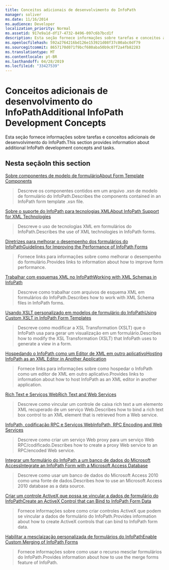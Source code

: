 ```yaml
---
title: Conceitos adicionais de desenvolvimento do InfoPath
manager: soliver
ms.date: 11/16/2014
ms.audience: Developer
localization_priority: Normal
ms.assetid: 917e9a1d-df17-4732-8496-097c6b7bcd1f
description: Esta seção fornece informações sobre tarefas e conceitos adicionais de desenvolvimento do InfoPath.
ms.openlocfilehash: 592a2764216bd126e153921d08f37c00abc0df79
ms.sourcegitcommit: 8657170d071f9bcf680aba50b9c07f2a4fb82283
ms.translationtype: MT
ms.contentlocale: pt-BR
ms.lasthandoff: 04/28/2019
ms.locfileid: "33427539"
---
```

# <a name="additional-infopath-development-concepts"></a><span data-ttu-id="60e68-103">Conceitos adicionais de desenvolvimento do InfoPath</span><span class="sxs-lookup"><span data-stu-id="60e68-103">Additional InfoPath Development Concepts</span></span>

<span data-ttu-id="60e68-104">Esta seção fornece informações sobre tarefas e conceitos adicionais de desenvolvimento do InfoPath.</span><span class="sxs-lookup"><span data-stu-id="60e68-104">This section provides information about additional InfoPath development concepts and tasks.</span></span>
  
## <a name="in-this-section"></a><span data-ttu-id="60e68-105">Nesta seção</span><span class="sxs-lookup"><span data-stu-id="60e68-105">In this section</span></span>

[<span data-ttu-id="60e68-106">Sobre componentes de modelo de formulário</span><span class="sxs-lookup"><span data-stu-id="60e68-106">About Form Template Components</span></span>](about-form-template-components.md)
  
> <span data-ttu-id="60e68-107">Descreve os componentes contidos em um arquivo .xsn de modelo de formulário do InfoPath.</span><span class="sxs-lookup"><span data-stu-id="60e68-107">Describes the components contained in an InfoPath form template .xsn file.</span></span>
    
[<span data-ttu-id="60e68-108">Sobre o suporte do InfoPath para tecnologias XML</span><span class="sxs-lookup"><span data-stu-id="60e68-108">About InfoPath Support for XML Technologies</span></span>](about-infopath-support-for-xml-technologies.md)
  
> <span data-ttu-id="60e68-109">Descreve o uso de tecnologias XML em formulários do InfoPath.</span><span class="sxs-lookup"><span data-stu-id="60e68-109">Describes the use of XML technologies in InfoPath forms.</span></span>
    
[<span data-ttu-id="60e68-110">Diretrizes para melhorar o desempenho dos formulários do InfoPath</span><span class="sxs-lookup"><span data-stu-id="60e68-110">Guidelines for Improving the Performance of InfoPath Forms</span></span>](guidelines-for-improving-the-performance-of-infopath-forms.md)
  
> <span data-ttu-id="60e68-111">Fornece links para informações sobre como melhorar o desempenho do formulário.</span><span class="sxs-lookup"><span data-stu-id="60e68-111">Provides links to information about how to improve form performance.</span></span>
    
[<span data-ttu-id="60e68-112">Trabalhar com esquemas XML no InfoPath</span><span class="sxs-lookup"><span data-stu-id="60e68-112">Working with XML Schemas in InfoPath</span></span>](working-with-xml-schemas-in-infopath.md)
  
> <span data-ttu-id="60e68-113">Descreve como trabalhar com arquivos de esquema XML em formulários do InfoPath.</span><span class="sxs-lookup"><span data-stu-id="60e68-113">Describes how to work with XML Schema files in InfoPath forms.</span></span>
    
[<span data-ttu-id="60e68-114">Usando XSLT personalizado em modelos de formulário do InfoPath</span><span class="sxs-lookup"><span data-stu-id="60e68-114">Using Custom XSLT in InfoPath Form Templates</span></span>](using-custom-xslt-in-infopath-form-templates.md)
  
> <span data-ttu-id="60e68-115">Descreve como modificar a XSL Transformation (XSLT) que o InfoPath usa para gerar um visualização em um formulário.</span><span class="sxs-lookup"><span data-stu-id="60e68-115">Describes how to modify the XSL Transformation (XSLT) that InfoPath uses to generate a view in a form.</span></span>
    
[<span data-ttu-id="60e68-116">Hospedando o InfoPath como um Editor de XML em outro aplicativo</span><span class="sxs-lookup"><span data-stu-id="60e68-116">Hosting InfoPath as an XML Editor in Another Application</span></span>](hosting-infopath-as-an-xml-editor-in-another-application.md)
  
> <span data-ttu-id="60e68-117">Fornece links para informações sobre como hospedar o InfoPath como um editor de XML em outro aplicativo.</span><span class="sxs-lookup"><span data-stu-id="60e68-117">Provides links to information about how to host InfoPath as an XML editor in another application.</span></span>
    
[<span data-ttu-id="60e68-118">Rich Text e Serviços Web</span><span class="sxs-lookup"><span data-stu-id="60e68-118">Rich Text and Web Services</span></span>](rich-text-and-web-services.md)
  
> <span data-ttu-id="60e68-119">Descreve como vincular um controle de caixa rich text a um elemento XML recuperado de um serviço Web.</span><span class="sxs-lookup"><span data-stu-id="60e68-119">Describes how to bind a rich text box control to an XML element that is retrieved from a Web service.</span></span>
    
[<span data-ttu-id="60e68-120">InfoPath, codificação RPC e Serviços Web</span><span class="sxs-lookup"><span data-stu-id="60e68-120">InfoPath, RPC Encoding and Web Services</span></span>](infopath-rpc-encoding-and-web-services.md)
  
> <span data-ttu-id="60e68-121">Descreve como criar um serviço Web proxy para um serviço Web RPC/codificado.</span><span class="sxs-lookup"><span data-stu-id="60e68-121">Describes how to create a proxy Web service to an RPC/encoded Web service.</span></span>
    
[<span data-ttu-id="60e68-122">Integrar um formulário do InfoPath a um banco de dados do Microsoft Access</span><span class="sxs-lookup"><span data-stu-id="60e68-122">Integrate an InfoPath Form with a Microsoft Access Database</span></span>](integrate-an-infopath-form-with-a-microsoft-access-database.md)
  
> <span data-ttu-id="60e68-123">Descreve como usar um banco de dados do Microsoft Access 2010 como uma fonte de dados.</span><span class="sxs-lookup"><span data-stu-id="60e68-123">Describes how to use an Microsoft Access 2010 database as a data source.</span></span>
    
[<span data-ttu-id="60e68-124">Criar um controle ActiveX que possa se vincular a dados de formulário do InfoPath</span><span class="sxs-lookup"><span data-stu-id="60e68-124">Create an ActiveX Control that can Bind to InfoPath Form Data</span></span>](create-an-activex-control-that-can-bind-to-infopath-form-data.md)
  
> <span data-ttu-id="60e68-125">Fornece informações sobre como criar controles ActiveX que podem se vincular a dados de formulário do InfoPath.</span><span class="sxs-lookup"><span data-stu-id="60e68-125">Provides information about how to create ActiveX controls that can bind to InfoPath form data.</span></span>
    
[<span data-ttu-id="60e68-126">Habilitar a mesclaização personalizada de formulários do InfoPath</span><span class="sxs-lookup"><span data-stu-id="60e68-126">Enable Custom Merging of InfoPath Forms</span></span>](enable-custom-merging-of-infopath-forms.md)
  
> <span data-ttu-id="60e68-127">Fornece informações sobre como usar o recurso mesclar formulários do InfoPath.</span><span class="sxs-lookup"><span data-stu-id="60e68-127">Provides information about how to use the merge forms feature of InfoPath.</span></span>
    

